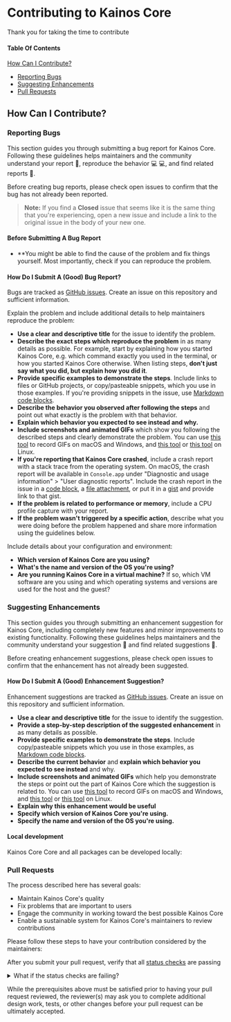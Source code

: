 # Contributing to Kainos Core

Thank you for taking the time to contribute

#### Table Of Contents

[How Can I Contribute?](#how-can-i-contribute)
  * [Reporting Bugs](#reporting-bugs)
  * [Suggesting Enhancements](#suggesting-enhancements)
  * [Pull Requests](#pull-requests)

## How Can I Contribute?

### Reporting Bugs

This section guides you through submitting a bug report for Kainos Core. Following these guidelines helps maintainers and the community understand your report :pencil:, reproduce the behavior :computer: :computer:, and find related reports :mag_right:.

Before creating bug reports, please check open issues to confirm that the bug has not already been reported.

> **Note:** If you find a **Closed** issue that seems like it is the same thing that you're experiencing, open a new issue and include a link to the original issue in the body of your new one.

#### Before Submitting A Bug Report

* **You might be able to find the cause of the problem and fix things yourself. Most importantly, check if you can reproduce the problem.

#### How Do I Submit A (Good) Bug Report?

Bugs are tracked as [GitHub issues](https://guides.github.com/features/issues/). Create an issue on this repository and sufficient information.

Explain the problem and include additional details to help maintainers reproduce the problem:

* **Use a clear and descriptive title** for the issue to identify the problem.
* **Describe the exact steps which reproduce the problem** in as many details as possible. For example, start by explaining how you started Kainos Core, e.g. which command exactly you used in the terminal, or how you started Kainos Core otherwise. When listing steps, **don't just say what you did, but explain how you did it**.
* **Provide specific examples to demonstrate the steps**. Include links to files or GitHub projects, or copy/pasteable snippets, which you use in those examples. If you're providing snippets in the issue, use [Markdown code blocks](https://help.github.com/articles/markdown-basics/#multiple-lines).
* **Describe the behavior you observed after following the steps** and point out what exactly is the problem with that behavior.
* **Explain which behavior you expected to see instead and why.**
* **Include screenshots and animated GIFs** which show you following the described steps and clearly demonstrate the problem. You can use [this tool](https://www.cockos.com/licecap/) to record GIFs on macOS and Windows, and [this tool](https://github.com/colinkeenan/silentcast) or [this tool](https://github.com/GNOME/byzanz) on Linux.
* **If you're reporting that Kainos Core crashed**, include a crash report with a stack trace from the operating system. On macOS, the crash report will be available in `Console.app` under "Diagnostic and usage information" > "User diagnostic reports". Include the crash report in the issue in a [code block](https://help.github.com/articles/markdown-basics/#multiple-lines), a [file attachment](https://help.github.com/articles/file-attachments-on-issues-and-pull-requests/), or put it in a [gist](https://gist.github.com/) and provide link to that gist.
* **If the problem is related to performance or memory**, include a CPU profile capture with your report.
* **If the problem wasn't triggered by a specific action**, describe what you were doing before the problem happened and share more information using the guidelines below.

Include details about your configuration and environment:

* **Which version of Kainos Core are you using?**
* **What's the name and version of the OS you're using?**
* **Are you running Kainos Core in a virtual machine?** If so, which VM software are you using and which operating systems and versions are used for the host and the guest?

### Suggesting Enhancements

This section guides you through submitting an enhancement suggestion for Kainos Core, including completely new features and minor improvements to existing functionality. Following these guidelines helps maintainers and the community understand your suggestion :pencil: and find related suggestions :mag_right:.

Before creating enhancement suggestions, please check open issues to confirm that the enhancement has not already been suggested.

#### How Do I Submit A (Good) Enhancement Suggestion?

Enhancement suggestions are tracked as [GitHub issues](https://guides.github.com/features/issues/). Create an issue on this repository and sufficient information.

* **Use a clear and descriptive title** for the issue to identify the suggestion.
* **Provide a step-by-step description of the suggested enhancement** in as many details as possible.
* **Provide specific examples to demonstrate the steps**. Include copy/pasteable snippets which you use in those examples, as [Markdown code blocks](https://help.github.com/articles/markdown-basics/#multiple-lines).
* **Describe the current behavior** and **explain which behavior you expected to see instead** and why.
* **Include screenshots and animated GIFs** which help you demonstrate the steps or point out the part of Kainos Core which the suggestion is related to. You can use [this tool](https://www.cockos.com/licecap/) to record GIFs on macOS and Windows, and [this tool](https://github.com/colinkeenan/silentcast) or [this tool](https://github.com/GNOME/byzanz) on Linux.
* **Explain why this enhancement would be useful**
* **Specify which version of Kainos Core you're using.**
* **Specify the name and version of the OS you're using.**

#### Local development

Kainos Core Core and all packages can be developed locally:

### Pull Requests

The process described here has several goals:

- Maintain Kainos Core's quality
- Fix problems that are important to users
- Engage the community in working toward the best possible Kainos Core
- Enable a sustainable system for Kainos Core's maintainers to review contributions

Please follow these steps to have your contribution considered by the maintainers:

After you submit your pull request, verify that all [status checks](https://help.github.com/articles/about-status-checks/) are passing <details><summary>What if the status checks are failing?</summary>If a status check is failing, and you believe that the failure is unrelated to your change, please leave a comment on the pull request explaining why you believe the failure is unrelated. A maintainer will re-run the status check for you. If we conclude that the failure was a false positive, then we will open an issue to track that problem with our status check suite.</details>

While the prerequisites above must be satisfied prior to having your pull request reviewed, the reviewer(s) may ask you to complete additional design work, tests, or other changes before your pull request can be ultimately accepted.
